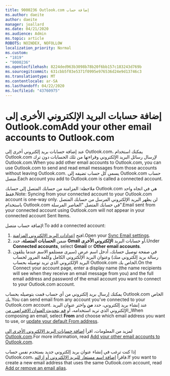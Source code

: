 ```yaml
---
title: 9000236 Outlook.com إضافة حساب
ms.author: daeite
author: daeite
manager: joallard
ms.date: 04/21/2020
ms.audience: Admin
ms.topic: article
ROBOTS: NOINDEX, NOFOLLOW
localization_priority: Normal
ms.custom:
- "1819"
- "9000236"
ms.openlocfilehash: 8224ded963b3098b78b20f6bb157c183243d769b
ms.sourcegitcommit: 631cbb5f03e5371f0995e976536d24e9d13746c3
ms.translationtype: MT
ms.contentlocale: ar-SA
ms.lasthandoff: 04/22/2020
ms.locfileid: "43760975"
---
```

# <a name="add-your-other-email-accounts-to-outlookcom"></a><span data-ttu-id="06e5a-102">إضافة حسابات البريد الإلكتروني الأخرى إلى Outlook.com</span><span class="sxs-lookup"><span data-stu-id="06e5a-102">Add your other email accounts to Outlook.com</span></span>

<span data-ttu-id="06e5a-103">عند إضافة حسابات بريد إلكتروني أخرى إلى Outlook.com، يمكنك استخدام Outlook.com لإرسال رسائل البريد الإلكتروني وقراءتها من تلك الحسابات دون ترك Outlook.com.</span><span class="sxs-lookup"><span data-stu-id="06e5a-103">When you add other email accounts to Outlook.com, you can use Outlook.com to send and read email messages from those accounts without leaving Outlook.com.</span></span> <span data-ttu-id="06e5a-104">يسمى كل حساب تضيفه إلى Outlook.com حساب متصل.</span><span class="sxs-lookup"><span data-stu-id="06e5a-104">Each account you add to Outlook.com is called a connected account.</span></span>

<span data-ttu-id="06e5a-105">ملاحظة: المزامنة من حسابك المتصل إلى حسابك Outlook.com هي في اتجاه واحد فقط.</span><span class="sxs-lookup"><span data-stu-id="06e5a-105">Note: Syncing from your connected account to your Outlook.com account is one-way only.</span></span> <span data-ttu-id="06e5a-106">لن يظهر البريد الإلكتروني المرسل من حسابك المتصل باستخدام Outlook.com في حسابك المتصل "العناصر المرسلة".</span><span class="sxs-lookup"><span data-stu-id="06e5a-106">Email sent from your connected account using Outlook.com will not appear in your connected account Sent Items.</span></span>

<span data-ttu-id="06e5a-107">لإضافة حساب متصل:</span><span class="sxs-lookup"><span data-stu-id="06e5a-107">To add a connected account:</span></span>

1. <span data-ttu-id="06e5a-108">افتح [إعدادات البريد الإلكتروني المزامنة](https://go.microsoft.com/fwlink/?linkid=875264).</span><span class="sxs-lookup"><span data-stu-id="06e5a-108">Open your [Sync Email settings](https://go.microsoft.com/fwlink/?linkid=875264).</span></span>
2. <span data-ttu-id="06e5a-109">ضمن **الحسابات المتصلة،** حدد **Gmail** أو حسابات البريد **الإلكتروني الأخرى.**</span><span class="sxs-lookup"><span data-stu-id="06e5a-109">Under **Connected accounts**, select **Gmail** or **Other email accounts**.</span></span>
3. <span data-ttu-id="06e5a-110">في صفحة توصيل حسابك، أدخل اسم عرض (سيرى مستلمو الاسم عندما يتلقون رسالة بريد إلكتروني منك) وعنوان البريد الإلكتروني الكامل وكلمة المرور لحساب البريد الإلكتروني الذي تريد توصيله بحساب Outlook.com الخاص بك.</span><span class="sxs-lookup"><span data-stu-id="06e5a-110">On the Connect your account page, enter a display name (the name recipients will see when they receive an email message from you) and the full email address and password of the email account you want to connect to your Outlook.com account.</span></span>

<span data-ttu-id="06e5a-111">يمكنك إرسال بريد إلكتروني من أي حساب قمت بتوصيله بحساب Outlook.com الخاص بك.</span><span class="sxs-lookup"><span data-stu-id="06e5a-111">You can send email from any account you've connected to your Outlook.com account.</span></span> <span data-ttu-id="06e5a-112">عند إنشاء بريد إلكتروني، حدد **من** واختر عنوان البريد الإلكتروني الذي تريد استخدامه، أو [قم بتحديث العنوان الافتراضي من .](https://go.microsoft.com/fwlink/?linkid=875264)</span><span class="sxs-lookup"><span data-stu-id="06e5a-112">When composing an email, select **From** and choose which email address you want to use, or [update your default From address](https://go.microsoft.com/fwlink/?linkid=875264).</span></span>

<span data-ttu-id="06e5a-113">لمزيد من المعلومات، اقرأ [إضافة حسابات البريد الإلكتروني الأخرى إلى Outlook.com](https://support.office.com/article/c5224df4-5885-4e79-91ba-523aa743f0ba?wt.mc_id=Office_Outlook_com_Alchemy).</span><span class="sxs-lookup"><span data-stu-id="06e5a-113">For more information, read [Add your other email accounts to Outlook.com](https://support.office.com/article/c5224df4-5885-4e79-91ba-523aa743f0ba?wt.mc_id=Office_Outlook_com_Alchemy).</span></span>

<span data-ttu-id="06e5a-114">إذا كنت ترغب في إنشاء عنوان بريد إلكتروني جديد يستخدم نفس حساب Outlook.com، فاقرأ [إضافة اسم مستعار للبريد الإلكتروني أو إزالته](https://support.office.com/article/459b1989-356d-40fa-a689-8f285b13f1f2?wt.mc_id=Office_Outlook_com_Alchemy).</span><span class="sxs-lookup"><span data-stu-id="06e5a-114">If you want to create a new email address that uses the same Outlook.com account, read [Add or remove an email alias](https://support.office.com/article/459b1989-356d-40fa-a689-8f285b13f1f2?wt.mc_id=Office_Outlook_com_Alchemy).</span></span>